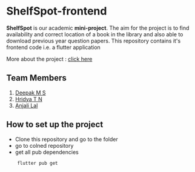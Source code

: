 # ShelfSpot-frontend
**ShelfSpot** is our academic **mini-project**. The aim for the project is to
find availability and correct location of a book in the library and also
able to download previous year question papers. This repository contains it's 
frontend code i.e. a flutter application

More about the project : [click here](https://www.dropbox.com/s/5ebj56w8iaror0q/SHELF%20SPOT%20PRESENTATION%20%281%29.pdf?dl=0)

## Team Members

1. [Deepak M S](https://github.com/Deepak-coder80)
2. [Hridya T N](https://github.com/HridyaTN)
3. [Anjali Lal](https://github.com/Anjalilal777)

## How to set up the project
- Clone this repository and go to the folder
- go to colned repository
- get all pub dependencies 
```
    flutter pub get
```
